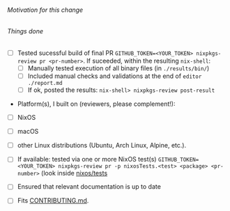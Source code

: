 <!--
To help with the large amounts of pull requests, we would appreciate your
reviews of other pull requests, especially simple package updates.

You can start by reviewing packages on your platform to complement the
author's platform (see steps below).

List of open PRs: https://github.com/NixOS/nixpkgs/pulls
Marvin needs_reviewer: https://github.com/NixOS/nixpkgs/pulls?q=is%3Apr+is%3Aopen+label%3Aneeds_reviewer+
Marvin needs_merger: https://github.com/NixOS/nixpkgs/pulls?q=is%3Apr+is%3Aopen+label%3Aneeds_merger+

Reviewing guidelines: https://hydra.nixos.org/job/nixpkgs/trunk/manual/latest/download/1/nixpkgs/manual.html#chap-reviewing-contributions
-->

###### Motivation for this change


###### Things done

<!-- 
Requirements: 
- install `nixpkgs-review` for good with `nix-env -f '<nixpkgs>' -iA nixpkgs-review`
- consult usage documentation: https://github.com/Mic92/nixpkgs-review#usage
- setup github api token: https://github.com/Mic92/nixpkgs-review#github-api-token
-->

- [ ] Tested sucessful build of final PR `GITHUB_TOKEN=<YOUR_TOKEN> nixpkgs-review pr <pr-number>`.
      If suceeded, within the resulting `nix-shell`:
   - [ ] Manually tested execution of all binary files (in `./results/bin/`)
   - [ ] Included manual checks and validations at the end of `editor ./report.md`
   - [ ] If ok, posted the results: `nix-shell> nixpkgs-review post-result`

- Platform(s), I built on (reviewers, please complement!):
<!-- more is better, reviewers might complement -->
   - [ ] NixOS
   - [ ] macOS
   - [ ] other Linux distributions (Ubuntu, Arch Linux, Alpine, etc.).

- [ ] If available: tested via one or more NixOS test(s) `GITHUB_TOKEN=<YOUR_TOKEN> nixpkgs-review pr -p nixosTests.<test> <package> <pr-number>` (look inside [nixos/tests](https://github.com/NixOS/nixpkgs/blob/master/nixos/tests)
<!-- Note, that only few tests are available, if you'd want to write your own have a look at: https://github.com/NixOS/nixpkgs/issues/34987 and other tests throughout the source. -->

- [ ] Ensured that relevant documentation is up to date

- [ ] Fits [CONTRIBUTING.md](https://github.com/NixOS/nixpkgs/blob/master/.github/CONTRIBUTING.md).
